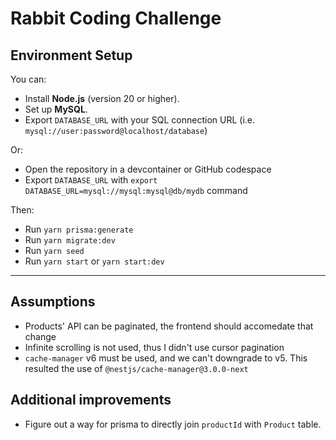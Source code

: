 
# Rabbit Coding Challenge

## Environment Setup

You can:
- Install **Node.js** (version 20 or higher).
- Set up **MySQL**.
- Export `DATABASE_URL` with your SQL connection URL (i.e. `mysql://user:password@localhost/database`)

Or:
- Open the repository in a devcontainer or GitHub codespace
- Export `DATABASE_URL` with `export DATABASE_URL=mysql://mysql:mysql@db/mydb` command

Then:
- Run `yarn prisma:generate`
- Run `yarn migrate:dev`
- Run `yarn seed`
- Run `yarn start` or `yarn start:dev`

---
## Assumptions

- Products' API can be paginated, the frontend should accomedate that change
- Infinite scrolling is not used, thus I didn't use cursor pagination
- `cache-manager` v6 must be used, and we can't downgrade to v5. This resulted the use of `@nestjs/cache-manager@3.0.0-next`

## Additional improvements

- Figure out a way for prisma to directly join `productId` with `Product` table.

